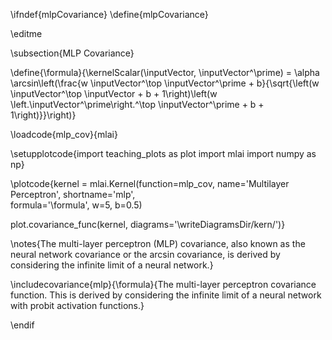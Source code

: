 \ifndef{mlpCovariance}
\define{mlpCovariance}

\editme

\subsection{MLP Covariance}

\define{\formula}{\kernelScalar(\inputVector, \inputVector^\prime) = \alpha \arcsin\left(\frac{w \inputVector^\top \inputVector^\prime + b}{\sqrt{\left(w \inputVector^\top \inputVector + b + 1\right)\left(w \left.\inputVector^\prime\right.^\top \inputVector^\prime + b + 1\right)}}\right)}

\loadcode{mlp_cov}{mlai}

\setupplotcode{import teaching_plots as plot
import mlai
import numpy as np}

\plotcode{kernel = mlai.Kernel(function=mlp_cov,
                     name='Multilayer Perceptron',
                     shortname='mlp',					 
                     formula='\formula',
					 w=5, b=0.5)
					 
plot.covariance_func(kernel, diagrams='\writeDiagramsDir/kern/')}


\notes{The multi-layer perceptron (MLP) covariance, also known as the neural network covariance or the arcsin covariance, is derived by considering the infinite limit of a neural network.} 


\includecovariance{mlp}{\formula}{The multi-layer perceptron covariance function. This is derived by considering the infinite limit of a neural network with probit activation functions.}

\endif
